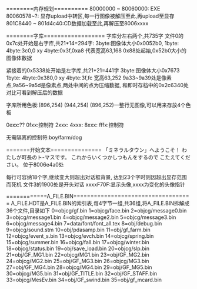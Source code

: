 ========内存规划==========
80000000 ~ 80060000: EXE
80060578~?: 显存upload中转区,每一行图像被解压至此,再upload至显存
801C8440 ~ 801d4c40:CD数据加载至此,再解压至8006xxxx 


========字库==================
字库分左右两个,共735字
文件0的0x7c处开始是右字库,共21*14=294字:
3byte:图像体大小0x0052b0,
1byte:
4byte:3c0,0 xy
4byte:0x3f,0xa8 代表宽高63,168
0x88处起始,0x52b0大小的图像体数据

紧接着的0x5338处开始是左字库,共21*21=441字
3byte:图像体大小0x7673
1byte:
4byte:0x380,0 xy
4byte:3f,fc 宽高63,252
9a33~9a39处是像素点,9a56~9a5d是像素点,两处中间的点为压缩数据, 和即时存档中的0x2c6340处对比可看到解压后的数据

字库所用色板:(896,254) (944,254)
(896,252)一整行无图像,可以用来存放4个色板




0exx:??
0fxx:控制符
2xxx:
4xxx:
8xxx:
fffx:控制符

无需隔离的控制符:boy/farm/dog

=======开始文本===============
「ミネラルタウン」へようこそ！
わたしが町長のト-マスです。
これからいくつかしつもんをするので
こたえてください。
位于8006e4a0处

每行可容纳18个字,继续变大则超出对话框背景, 达到23个字时则因超出显存范围而死机
文件3的1900处是开头对话
xxxxF70F:显示头像,xxxx为变化的头像指针


============A_FILE.BIN===================================
A_FILE.HDT是A_FILE.BIN的索引表,每4字节一组,共36组,将A_FILE.BIN拆解成36个文件,目录如下
0=objcg/gf.bin
1=objcg/face.bin
2=objcg/message0.bin
3=objcg/message1.bin
4=objcg/message2.bin
5=objcg/message3.bin
6=objcg/message4.bin
7=data/font/font_all.tex
8=obj/debug.bin
9=objcg/sound.stm
10=obj/pdasamp.bin
11=obj/gf_farm.bin
12=objcg/event_s.bin
13=objcg/evch.bin
14=objcg/spring.bin
15=objcg/summer.bin
16=objcg/fall.bin
17=objcg/winter.bin
18=objcg/status.bin
19=obj/save_load.bin
20=objcg/slp.bin
21=obj/GF_MG1.bin
22=objcg/MG1.bin
23=obj/GF_MG2.bin
24=objcg/MG2.bin
25=obj/GF_MG3.bin
26=objcg/MG3.bin
27=obj/GF_MG4.bin
28=objcg/MG4.bin
29=obj/GF_MG5.bin
30=objcg/MG5.bin
31=obj/GF_TITLE.bin
32=obj/GF_STAFF.bin
33=objcg/MesEv.bin
34=obj/GF_swind.bin
35=obj/gf_mcard.bin



